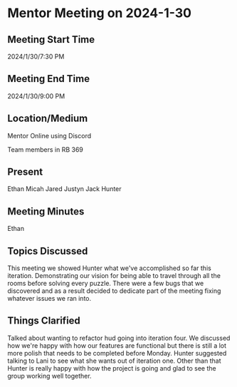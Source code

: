 # Mentor Meeting on 2024-1-30

## Meeting Start Time
2024/1/30/7:30 PM

## Meeting End Time
2024/1/30/9:00 PM

## Location/Medium
Mentor Online using Discord

Team members in RB 369

## Present
Ethan Micah Jared Justyn Jack Hunter

## Meeting Minutes
Ethan

## Topics Discussed
This meeting we showed Hunter what we've accomplished so far this iteration. Demonstrating our vision for being able to travel through all the rooms before solving
every puzzle. There were a few bugs that we discovered and as a result decided to dedicate part of the meeting fixing whatever issues we ran into.

## Things Clarified 
Talked about wanting to refactor hud going into iteration four. We discussed how we're happy with how our features are functional but there is still a lot more 
polish that needs to be completed before Monday. Hunter suggested talking to Lani to see what she wants out of iteration one. Other than that Hunter is really
happy with how the project is going and glad to see the group working well together.

